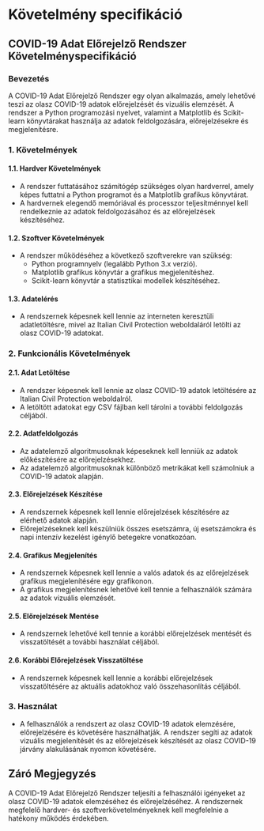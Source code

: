 # Követelmény specifikáció

## COVID-19 Adat Előrejelző Rendszer Követelményspecifikáció

### Bevezetés

A COVID-19 Adat Előrejelző Rendszer egy olyan alkalmazás, amely lehetővé teszi az olasz COVID-19 adatok előrejelzését és vizuális elemzését. A rendszer a Python programozási nyelvet, valamint a Matplotlib és Scikit-learn könyvtárakat használja az adatok feldolgozására, előrejelzésekre és megjelenítésre.

### 1. Követelmények

#### 1.1. Hardver Követelmények

- A rendszer futtatásához számítógép szükséges olyan hardverrel, amely képes futtatni a Python programot és a Matplotlib grafikus könyvtárat.
- A hardvernek elegendő memóriával és processzor teljesítménnyel kell rendelkeznie az adatok feldolgozásához és az előrejelzések készítéséhez.

#### 1.2. Szoftver Követelmények

- A rendszer működéséhez a következő szoftverekre van szükség:
  - Python programnyelv (legalább Python 3.x verzió).
  - Matplotlib grafikus könyvtár a grafikus megjelenítéshez.
  - Scikit-learn könyvtár a statisztikai modellek készítéséhez.

#### 1.3. Adatelérés

- A rendszernek képesnek kell lennie az interneten keresztüli adatletöltésre, mivel az Italian Civil Protection weboldaláról letölti az olasz COVID-19 adatokat.

### 2. Funkcionális Követelmények

#### 2.1. Adat Letöltése

- A rendszer képesnek kell lennie az olasz COVID-19 adatok letöltésére az Italian Civil Protection weboldalról.
- A letöltött adatokat egy CSV fájlban kell tárolni a további feldolgozás céljából.

#### 2.2. Adatfeldolgozás

- Az adatelemző algoritmusoknak képeseknek kell lenniük az adatok előkészítésére az előrejelzésekhez.
- Az adatelemző algoritmusoknak különböző metrikákat kell számolniuk a COVID-19 adatok alapján.

#### 2.3. Előrejelzések Készítése

- A rendszernek képesnek kell lennie előrejelzések készítésére az elérhető adatok alapján.
- Előrejelzéseknek kell készülniük összes esetszámra, új esetszámokra és napi intenzív kezelést igénylő betegekre vonatkozóan.

#### 2.4. Grafikus Megjelenítés

- A rendszernek képesnek kell lennie a valós adatok és az előrejelzések grafikus megjelenítésére egy grafikonon.
- A grafikus megjelenítésnek lehetővé kell tennie a felhasználók számára az adatok vizuális elemzését.

#### 2.5. Előrejelzések Mentése

- A rendszernek lehetővé kell tennie a korábbi előrejelzések mentését és visszatöltését a további használat céljából.

#### 2.6. Korábbi Előrejelzések Visszatöltése

- A rendszernek képesnek kell lennie a korábbi előrejelzések visszatöltésére az aktuális adatokhoz való összehasonlítás céljából.

### 3. Használat

- A felhasználók a rendszert az olasz COVID-19 adatok elemzésére, előrejelzésére és követésére használhatják. A rendszer segíti az adatok vizuális megjelenítését és az előrejelzések készítését az olasz COVID-19 járvány alakulásának nyomon követésére.

## Záró Megjegyzés

A COVID-19 Adat Előrejelző Rendszer teljesíti a felhasználói igényeket az olasz COVID-19 adatok elemzéséhez és előrejelzéséhez. A rendszernek megfelelő hardver- és szoftverkövetelményeknek kell megfelelnie a hatékony működés érdekében.